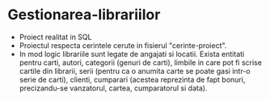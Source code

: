 # Gestionarea-librariilor
- Proiect realitat in SQL
- Proiectul respecta cerintele cerute in fisierul "cerinte-proiect".  
- In mod logic librariile sunt legate de angajati si locatii. Exista entitati pentru carti, autori, categorii (genuri de carti), limbile in care pot fi scrise cartile din librarii, serii (pentru ca o anumita carte se poate gasi intr-o serie de carti), clienti, cumparari (acestea reprezinta de fapt bonuri, precizandu-se vanzatorul, cartea, cumparatorul si data).
